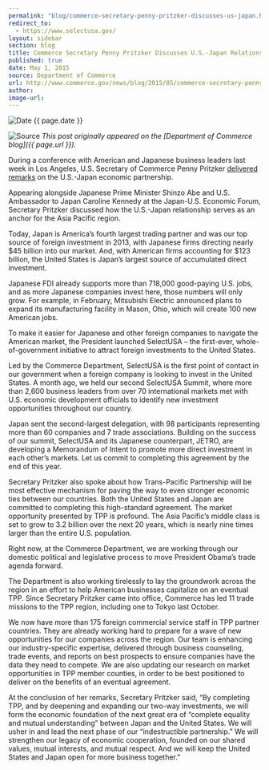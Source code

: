 ```yaml
---
permalink: "blog/commerce-secretary-penny-pritzker-discusses-us-japan.html"
redirect_to:
  - https://www.selectusa.gov/
layout: sidebar
section: blog
title: Commerce Secretary Penny Pritzker Discusses U.S.-Japan Relationship in Los Angeles
published: true
date: May 1, 2015
source: Department of Commerce
url: http://www.commerce.gov/news/blog/2015/05/commerce-secretary-penny-pritzker-discusses-us-japan-relationship-los-angeles
author: 
image-url: 
---
```


![Date](https://google.github.io/material-design-icons/action/svg/design/ic_event_24px.svg "Date") {{ page.date }}

![Source](https://google.github.io/material-design-icons/action/svg/design/ic_home_24px.svg "Source") _This post originally appeared on the [Department of Commerce blog]({{ page.url }})._

During a conference with American and Japanese business leaders last week in Los Angeles, U.S. Secretary of Commerce Penny Pritzker <a href="//www.commerce.gov/news/secretary-speeches/2015/05/us-commerce-secretary-penny-pritzker-delivers-remarks-strategic">delivered remarks</a> on the U.S.-Japan economic partnership.

Appearing alongside Japanese Prime Minister Shinzo Abe and U.S. Ambassador to Japan Caroline Kennedy at the Japan-U.S. Economic Forum, Secretary Pritzker discussed how the U.S.-Japan relationship serves as an anchor for the Asia Pacific region.

Today, Japan is America’s fourth largest trading partner and was our top source of foreign investment in 2013, with Japanese firms directing nearly $45 billion into our market. And, with American firms accounting for $123 billion, the United States is Japan’s largest source of accumulated direct investment.

Japanese FDI already supports more than 718,000 good-paying U.S. jobs, and as more Japanese companies invest here, those numbers will only grow. For example, in February, Mitsubishi Electric announced plans to expand its manufacturing facility in Mason, Ohio, which will create 100 new American jobs.

To make it easier for Japanese and other foreign companies to navigate the American market, the President launched SelectUSA – the first-ever, whole-of-government initiative to attract foreign investments to the United States.

Led by the Commerce Department, SelectUSA is the first point of contact in our government when a foreign company is looking to invest in the United States. A month ago, we held our second SelectUSA Summit, where more than 2,600 business leaders from over 70 international markets met with U.S. economic development officials to identify new investment opportunities throughout our country.

Japan sent the second-largest delegation, with 98 participants representing more than 60 companies and 7 trade associations. Building on the success of our summit, SelectUSA and its Japanese counterpart, JETRO, are developing a Memorandum of Intent to promote more direct investment in each other’s markets. Let us commit to completing this agreement by the end of this year.

Secretary Pritzker also spoke about how Trans-Pacific Partnership will be most effective mechanism for paving the way to even stronger economic ties between our countries. Both the United States and Japan are committed to completing this high-standard agreement. The market opportunity presented by TPP is profound. The Asia Pacific’s middle class is set to grow to 3.2 billion over the next 20 years, which is nearly nine times larger than the entire U.S. population.

Right now, at the Commerce Department, we are working through our domestic political and legislative process to move President Obama’s trade agenda forward.

The Department is also working tirelessly to lay the groundwork across the region in an effort to help American businesses capitalize on an eventual TPP. Since Secretary Pritzker came into office, Commerce has led 11 trade missions to the TPP region, including one to Tokyo last October.

We now have more than 175 foreign commercial service staff in TPP partner countries. They are already working hard to prepare for a wave of new opportunities for our companies across the region. Our team is enhancing our industry-specific expertise, delivered through business counseling, trade events, and reports on best prospects to ensure companies have the data they need to compete. We are also updating our research on market opportunities in TPP member counties, in order to be best positioned to deliver on the benefits of an eventual agreement.

At the conclusion of her remarks, Secretary Pritzker said, “By completing TPP, and by deepening and expanding our two-way investments, we will form the economic foundation of the next great era of “complete equality and mutual understanding” between Japan and the United States. We will usher in and lead the next phase of our “indestructible partnership.” We will strengthen our legacy of economic cooperation, founded on our shared values, mutual interests, and mutual respect. And we will keep the United States and Japan open for more business together.”
